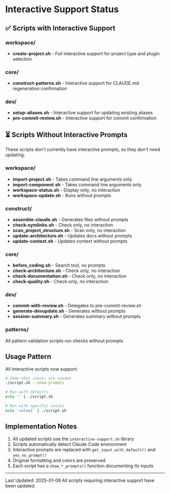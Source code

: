 # Interactive Support Status

## ✅ Scripts with Interactive Support

### workspace/
- **create-project.sh** - Full interactive support for project type and plugin selection

### core/
- **construct-patterns.sh** - Interactive support for CLAUDE.md regeneration confirmation

### dev/
- **setup-aliases.sh** - Interactive support for updating existing aliases
- **pre-commit-review.sh** - Interactive support for commit confirmation

## ⏳ Scripts Without Interactive Prompts

These scripts don't currently have interactive prompts, so they don't need updating:

### workspace/
- **import-project.sh** - Takes command line arguments only
- **import-component.sh** - Takes command line arguments only
- **workspace-status.sh** - Display only, no interaction
- **workspace-update.sh** - Runs without prompts

### construct/
- **assemble-claude.sh** - Generates files without prompts
- **check-symlinks.sh** - Check only, no interaction
- **scan_project_structure.sh** - Scan only, no interaction
- **update-architecture.sh** - Updates docs without prompts
- **update-context.sh** - Updates context without prompts

### core/
- **before_coding.sh** - Search tool, no prompts
- **check-architecture.sh** - Check only, no interaction
- **check-documentation.sh** - Check only, no interaction
- **check-quality.sh** - Check only, no interaction

### dev/
- **commit-with-review.sh** - Delegates to pre-commit-review.sh
- **generate-devupdate.sh** - Generates without prompts
- **session-summary.sh** - Generates summary without prompts

### patterns/
All pattern validation scripts run checks without prompts

## Usage Pattern

All interactive scripts now support:

```bash
# Show what inputs are needed
./script.sh --show-prompts

# Run with defaults
echo '' | ./script.sh

# Run with specific values
echo 'value1' | ./script.sh
```

## Implementation Notes

1. All updated scripts use the `interactive-support.sh` library
2. Scripts automatically detect Claude Code environment
3. Interactive prompts are replaced with `get_input_with_default()` and `yes_no_prompt()`
4. Original formatting and colors are preserved
5. Each script has a `show_*_prompts()` function documenting its inputs

---
Last Updated: 2025-01-09
All scripts requiring interactive support have been updated.